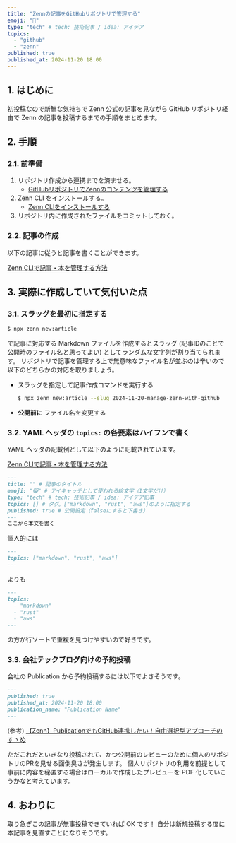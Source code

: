 ```yaml
---
title: "Zennの記事をGitHubリポジトリで管理する"
emoji: "🐴"
type: "tech" # tech: 技術記事 / idea: アイデア
topics:
  - "github"
  - "zenn"
published: true
published_at: 2024-11-20 18:00
---
```


## 1. はじめに

初投稿なので新鮮な気持ちで Zenn 公式の記事を見ながら GitHub リポジトリ経由で Zenn の記事を投稿するまでの手順をまとめます。

## 2. 手順

### 2.1. 前準備

1. リポジトリ作成から連携までを済ませる。
    - [GitHubリポジトリでZennのコンテンツを管理する](https://zenn.dev/zenn/articles/connect-to-github)
1. Zenn CLI をインストールする。
    - [Zenn CLIをインストールする](https://zenn.dev/zenn/articles/install-zenn-cli)
1. リポジトリ内に作成されたファイルをコミットしておく。

### 2.2. 記事の作成

以下の記事に従うと記事を書くことができます。

[Zenn CLIで記事・本を管理する方法](https://zenn.dev/zenn/articles/zenn-cli-guide)

## 3. 実際に作成していて気付いた点

### 3.1. スラッグを最初に指定する

```sh
$ npx zenn new:article
```

で記事に対応する Markdown ファイルを作成するとスラッグ (記事IDのことで公開時のファイル名と思ってよい) としてランダムな文字列が割り当てられます。
リポジトリで記事を管理する上で無意味なファイル名が並ぶのは辛いので以下のどちらかの対応を取りましょう。

- スラッグを指定して記事作成コマンドを実行する

    ```sh
    $ npx zenn new:article --slug 2024-11-20-manage-zenn-with-github
    ```

- **公開前に** ファイル名を変更する

### 3.2. YAML ヘッダの `topics:` の各要素はハイフンで書く

YAML ヘッダの記載例として以下のように記載されています。

[Zenn CLIで記事・本を管理する方法](https://zenn.dev/zenn/articles/zenn-cli-guide)

```md
---
title: "" # 記事のタイトル
emoji: "😸" # アイキャッチとして使われる絵文字（1文字だけ）
type: "tech" # tech: 技術記事 / idea: アイデア記事
topics: [] # タグ。["markdown", "rust", "aws"]のように指定する
published: true # 公開設定（falseにすると下書き）
---
ここから本文を書く
```

個人的には

```md
---
topics: ["markdown", "rust", "aws"]
---
```

よりも

```md
---
topics:
  - "markdown"
  - "rust"
  - "aws"
---
```

の方が行ソートで重複を見つけやすいので好きです。

### 3.3. 会社テックブログ向けの予約投稿

会社の Publication から予約投稿するには以下でよさそうです。

```md
---
published: true
published_at: 2024-11-20 18:00
publication_name: "Publication Name"
---
```

(参考) [【Zenn】PublicationでもGitHub連携したい！自由選択型アプローチのすゝめ](https://zenn.dev/open8/articles/zenn-publication-github)

ただこれだといきなり投稿されて、かつ公開前のレビューのために個人のリポジトリのPRを見せる面倒臭さが発生します。
個人リポジトリの利用を前提として事前に内容を秘匿する場合はローカルで作成したプレビューを PDF 化していこうかなと考えています。

## 4. おわりに

取り急ぎこの記事が無事投稿できていれば OK です！
自分は新規投稿する度に本記事を見直すことになりそうです。
